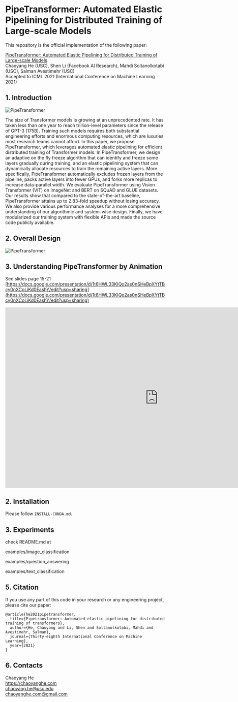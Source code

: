 # PipeTransformer: Automated Elastic Pipelining for Distributed Training of Large-scale Models

This repository is the official implementation of the following paper:

[PipeTransformer: Automated Elastic Pipelining for Distributed Training of Large-scale Models](https://arxiv.org/abs/2102.03161) \
Chaoyang He (USC), Shen Li (Facebook AI Research), Mahdi Soltanolkotabi (USC), Salman Avestimehr (USC) \
Accepted to ICML 2021 (International Conference on Machine Learning 2021) 

## 1. Introduction

<img src="https://chaoyanghe.com/wp-content/uploads/2021/06/PipeTransformer-ICML2021.png" alt="PipeTransformer"/>

The size of Transformer models is growing at an unprecedented rate. It has taken less than one year to reach trillion-level parameters since the release of GPT-3 (175B). 
Training such models requires both substantial engineering efforts and enormous computing resources, which are luxuries most research teams cannot afford. 
In this paper, we propose PipeTransformer, which leverages automated elastic pipelining for efficient distributed training of Transformer models. 
In PipeTransformer, we design an adaptive on the fly freeze algorithm that can identify and freeze some layers gradually during training, and an elastic pipelining system that can dynamically allocate resources to train the remaining active layers.
More specifically, PipeTransformer  automatically excludes frozen layers from the pipeline, packs active layers into fewer GPUs, and forks more replicas to increase data-parallel width. 
We evaluate PipeTransformer using Vision Transformer (ViT) on ImageNet and BERT on SQuAD and GLUE datasets. Our results show that compared to the state-of-the-art baseline, PipeTransformer attains up to $2.83$-fold speedup without losing accuracy.
We also provide various performance analyses for a more comprehensive understanding of our algorithmic and system-wise design. Finally, we have modularized our training system with flexible APIs and made the source code publicly available.

## 2. Overall Design
<img src="https://chaoyanghe.com/wp-content/uploads/2021/02/PipeTransformer-overall-design.png" alt="PipeTransformer"/>

## 3. Understanding PipeTransformer by Animation 
See slides page 15-21
[https://docs.google.com/presentation/d/1t6HWL33KIQo2as0nSHeBpXYtTBcy0nXCoLiKd0EashY/edit?usp=sharing](https://docs.google.com/presentation/d/1t6HWL33KIQo2as0nSHeBpXYtTBcy0nXCoLiKd0EashY/edit?usp=sharing)

<iframe src="https://docs.google.com/presentation/d/e/2PACX-1vSbWDhzL2-ghYYGz_uZPS2y2CTx-WHbxskUNzxrC4MzHhjXUw9X01x4PoXnh7tD68vhYiKDZWnXg138/embed?start=true&loop=true&delayms=3000" frameborder="0" width="960" height="569" allowfullscreen="true" mozallowfullscreen="true" webkitallowfullscreen="true"></iframe>


## 2. Installation
Please follow `INSTALL-CONDA.md`.

## 3. Experiments
check README.md at 

examples/image_classification

examples/question_answering

examples/text_classification

## 5. Citation

If you use any part of this code in your research or any engineering project, please cite our paper: 
```
@article{he2021pipetransformer,
  title={Pipetransformer: Automated elastic pipelining for distributed training of transformers},
  author={He, Chaoyang and Li, Shen and Soltanolkotabi, Mahdi and Avestimehr, Salman},
  journal={Thirty-eighth International Conference on Machine Learning},
  year={2021}
}
```


## 6. Contacts

Chaoyang He \
https://chaoyanghe.com \
chaoyang.he@usc.edu \
chaoyanghe.com@gmail.com